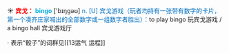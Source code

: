 ☀ <font color="red">**宾戈：**</font>
<font color="sky blue">**bingo**</font> ['bɪŋɡəʊ] 
<font color="#0070c0">n. [U] 宾戈游戏（玩者均持有一张带有数字的卡片，第一个凑齐庄家喊出的全部数字或一组数字者胜出）：</font>to play bingo 玩宾戈游戏 / a bingo hall 宾戈游戏厅

· 表示“骰子”的词群见[[13运气 运程]]
